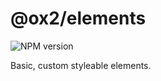 # @ox2/elements
![NPM version](https://img.shields.io/badge/npm-private-orange.svg?style=flat)

Basic, custom styleable elements.

